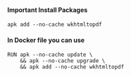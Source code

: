 #### Important Install Packages
```
apk add --no-cache wkhtmltopdf
```

#### In Docker file you can use
```
RUN apk --no-cache update \
    && apk --no-cache upgrade \
    && apk add --no-cache wkhtmltopdf
```
